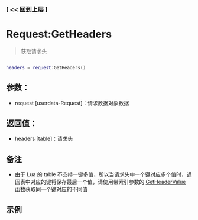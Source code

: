 ### [[ << 回到上层 ]](index.md)

# Request:GetHeaders

> 获取请求头

```lua

headers = request:GetHeaders()

```

## 参数：

+ request [userdata-Request]：请求数据对象数据

## 返回值：

+ headers [table]：请求头

## 备注

+ 由于 Lua 的 table 不支持一键多值，所以当请求头中一个键对应多个值时，返回表中对应的键将保存最后一个值，请使用带索引参数的 [GetHeaderValue](_Request_GetHeaderValue_.md) 函数获取同一个键对应的不同值

## 示例

```lua

```